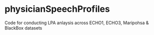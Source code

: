 # physicianSpeechProfiles
Code for conducting LPA anlaysis across ECHO1, ECHO3, Maripohsa & BlackBox datasets

